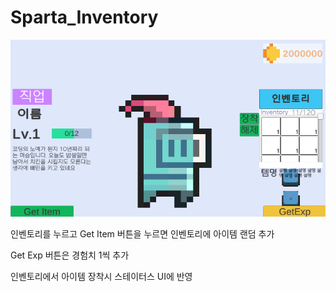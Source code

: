 # Sparta_Inventory

![alt text](image.png)

인벤토리를 누르고 Get Item 버튼을 누르면 인벤토리에 아이템 랜덤 추가

Get Exp 버튼은 경험치 1씩 추가

인벤토리에서 아이템 장착시 스테이터스 UI에 반영
